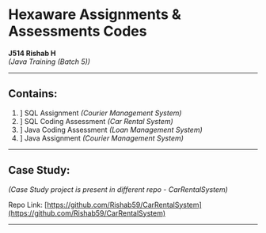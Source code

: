 # Hexaware Assignments & Assessments Codes

**J514 Rishab H**
<br />
<i>(Java Training (Batch 5))</i>

<hr />

## Contains:
<ol>
  <li>] SQL Assignment <i>(Courier Management System)</i></li>
  <li>] SQL Coding Assessment <i>(Car Rental System)</i></li>
  <li>] Java Coding Assessment <i>(Loan Management System)</i></li>
  <li>] Java Assignment <i>(Courier Management System)</i></li>
</ol>

---

## Case Study:
<i>(Case Study project is present in different repo - CarRentalSystem)</i>

Repo Link: [https://github.com/Rishab59/CarRentalSystem](https://github.com/Rishab59/CarRentalSystem) 

---
